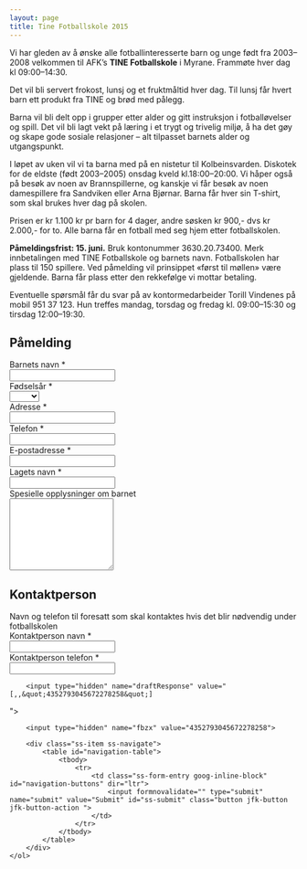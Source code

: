 ```yaml
---
layout: page
title: Tine Fotballskole 2015
---
```


<style>
    .required-message {
        color: red;
        display: none;
    }

    .ss-form-entry input {
      vertical-align: middle;
      margin-left: 0;
      margin-top: 0;
    }

</style>

Vi har gleden av å ønske alle fotballinteresserte barn og unge født fra 2003–2008 velkommen til AFK’s **TINE Fotballskole** i Myrane. Frammøte hver dag kl 09:00–14:30.

Det vil bli servert frokost, lunsj og et fruktmåltid hver dag. Til lunsj får hvert barn ett produkt fra TINE og brød med pålegg.

Barna vil bli delt opp i grupper etter alder og gitt instruksjon i fotballøvelser og spill. Det vil bli lagt vekt på læring i et trygt og trivelig miljø, å ha det gøy og skape gode sosiale relasjoner – alt tilpasset barnets alder og utgangspunkt.

I løpet av uken vil vi ta barna med på en nistetur til Kolbeinsvarden. Diskotek for de eldste (født 2003–2005) onsdag kveld kl.18:00–20:00. Vi håper også på besøk av noen av Brannspillerne, og kanskje vi får besøk av noen damespillere fra Sandviken eller Arna Bjørnar. Barna får hver sin T-shirt, som skal brukes hver dag på skolen.

Prisen er kr 1.100 kr pr barn for 4 dager, andre søsken kr 900,- dvs kr 2.000,- for to. Alle barna får en fotball med seg hjem etter fotballskolen.

**Påmeldingsfrist: 15. juni.** Bruk kontonummer 3630.20.73400. Merk innbetalingen med TINE Fotballskole og barnets navn. Fotballskolen har plass til 150 spillere. Ved påmelding vil prinsippet
«først til møllen» være gjeldende. Barna får plass etter den rekkefølge vi mottar betaling.

Eventuelle spørsmål får du svar på av kontormedarbeider Torill Vindenes på mobil
<span class="nowrap">951 37 123</span>. Hun treffes mandag, torsdag og fredag kl. 09:00–15:30 og tirsdag 12:00–19:30.

<script>
    var submitted = false;
</script>

<iframe name="hidden_iframe" id="hidden_iframe" style="display:none;" onload="if(submitted)
{window.location='/takk/';}"></iframe>

<form action="https://docs.google.com/forms/d/1y_0jWiqkkXYUdiololR3ZQ-SszHm2Mgiqk8Jf7P9eKI/viewform?embedded=true" method="POST" id="ss-form" target="hidden_iframe" onsubmit="submitted=true;">
    <ol role="list" class="ss-question-list" style="padding-left: 0">
        <div class="errorbox-good" role="listitem">
            <div dir="ltr" class="ss-item  ss-section-header">
                <div class="ss-form-entry">
                    <h2 class="ss-section-title">Påmelding</h2>
                    <div class="ss-section-description ss-no-ignore-whitespace"></div>
                </div>
            </div>
        </div>
        <div class="ss-form-question errorbox-good" role="listitem">
            <div dir="ltr" class="ss-item ss-item-required ss-text">
                <div class="ss-form-entry">
                    <label class="ss-q-item-label" for="entry_53257479">
                        <div class="ss-q-title">Barnets navn
                            <label for="itemView.getDomIdToLabel()" aria-label="(Required field)"></label>
                            <span class="ss-required-asterisk" aria-hidden="true">*</span>
                        </div>
                        <div class="ss-q-help ss-secondary-text" dir="ltr"></div>
                    </label>
                    <input type="text" name="entry.53257479" value="" class="ss-q-short" id="entry_53257479" dir="auto" aria-label="Barnets navn  " aria-required="true" required="" title="">
                    <div class="error-message" id="298462349_errorMessage"></div>
                    <div class="required-message">Dette feltet må fylles ut</div>
                </div>
            </div>
        </div>
        <div class="ss-form-question errorbox-good" role="listitem">
            <div dir="ltr" class="ss-item ss-item-required ss-select">
                <div class="ss-form-entry">
                    <label class="ss-q-item-label" for="entry_602425800">
                        <div class="ss-q-title">Fødselsår
                            <label for="itemView.getDomIdToLabel()" aria-label="(Required field)"></label>
                            <span class="ss-required-asterisk" aria-hidden="true">*</span>
                        </div>
                        <div class="ss-q-help ss-secondary-text" dir="ltr"></div>
                    </label>
                    <select name="entry.602425800" id="entry_602425800" aria-label="Fødselsår  " aria-required="true" required="">
                        <option value=""></option>
                        <option value="2008">2008</option>
                        <option value="2007">2007</option>
                        <option value="2006">2006</option>
                        <option value="2005">2005</option>
                        <option value="2004">2004</option>
                        <option value="2003">2003</option>
                    </select>
                    <div class="required-message">Dette feltet må fylles ut</div>
                </div>
            </div>
        </div>
        <div class="ss-form-question errorbox-good" role="listitem">
            <div dir="ltr" class="ss-item ss-item-required ss-text">
                <div class="ss-form-entry">
                    <label class="ss-q-item-label" for="entry_196577970">
                        <div class="ss-q-title">Adresse
                            <label for="itemView.getDomIdToLabel()" aria-label="(Required field)"></label>
                            <span class="ss-required-asterisk" aria-hidden="true">*</span>
                        </div>
                        <div class="ss-q-help ss-secondary-text" dir="ltr"></div>
                    </label>
                    <input type="text" name="entry.196577970" value="" class="ss-q-short" id="entry_196577970" dir="auto" aria-label="Adresse  " aria-required="true" required="" title="">
                    <div class="error-message" id="1418925365_errorMessage"></div>
                    <div class="required-message">Dette feltet må fylles ut</div>
                </div>
            </div>
        </div>
        <div class="ss-form-question errorbox-good" role="listitem">
            <div dir="ltr" class="ss-item ss-item-required ss-text">
                <div class="ss-form-entry">
                    <label class="ss-q-item-label" for="entry_51584483">
                        <div class="ss-q-title">Telefon
                            <label for="itemView.getDomIdToLabel()" aria-label="(Required field)"></label>
                            <span class="ss-required-asterisk" aria-hidden="true">*</span>
                        </div>
                        <div class="ss-q-help ss-secondary-text" dir="ltr"></div>
                    </label>
                    <input type="text" name="entry.51584483" value="" class="ss-q-short" id="entry_51584483" dir="auto" aria-label="Telefon  " aria-required="true" required="" title="">
                    <div class="error-message" id="1655821095_errorMessage"></div>
                    <div class="required-message">Dette feltet må fylles ut</div>
                </div>
            </div>
        </div>
        <div class="ss-form-question errorbox-good" role="listitem">
            <div dir="ltr" class="ss-item ss-item-required ss-text">
                <div class="ss-form-entry">
                    <label class="ss-q-item-label" for="entry_149717980">
                        <div class="ss-q-title">E-postadresse
                            <label for="itemView.getDomIdToLabel()" aria-label="(Required field)"></label>
                            <span class="ss-required-asterisk" aria-hidden="true">*</span>
                        </div>
                        <div class="ss-q-help ss-secondary-text" dir="ltr"></div>
                    </label>
                    <input type="email" name="entry.149717980" value="" class="ss-q-short" id="entry_149717980" dir="auto" aria-label="E-postadresse  " aria-required="true" required="" title="">
                    <div class="error-message" id="803397103_errorMessage"></div>
                    <div class="required-message">Dette feltet må fylles ut</div>
                </div>
            </div>
        </div>
        <div class="ss-form-question errorbox-good" role="listitem">
            <div dir="ltr" class="ss-item ss-item-required ss-text">
                <div class="ss-form-entry">
                    <label class="ss-q-item-label" for="entry_858739995">
                        <div class="ss-q-title">Lagets navn
                            <label for="itemView.getDomIdToLabel()" aria-label="(Required field)"></label>
                            <span class="ss-required-asterisk" aria-hidden="true">*</span>
                        </div>
                        <div class="ss-q-help ss-secondary-text" dir="ltr"></div>
                    </label>
                    <input type="text" name="entry.858739995" value="" class="ss-q-short" id="entry_858739995" dir="auto" aria-label="Lagets navn  " aria-required="true" required="" title="">
                    <div class="error-message" id="2107405873_errorMessage"></div>
                    <div class="required-message">Dette feltet må fylles ut</div>
                </div>
            </div>
        </div>
        <div class="ss-form-question errorbox-good" role="listitem">
            <div dir="ltr" class="ss-item  ss-paragraph-text">
                <div class="ss-form-entry">
                    <label class="ss-q-item-label" for="entry_2030340521">
                        <div class="ss-q-title">Spesielle opplysninger om barnet
                        </div>
                        <div class="ss-q-help ss-secondary-text" dir="ltr"></div>
                    </label>
                    <textarea name="entry.2030340521" rows="8" cols="0" class="ss-q-long" id="entry_2030340521" dir="auto" aria-label="Spesielle opplysninger om barnet  "></textarea>
                    <div class="error-message" id="230924401_errorMessage"></div>
                    <div class="required-message">Dette feltet må fylles ut</div>
                </div>
            </div>
        </div>
        <div class="errorbox-good" role="listitem">
            <div dir="ltr" class="ss-item  ss-section-header">
                <div class="ss-form-entry">
                    <h2 class="ss-section-title">Kontaktperson</h2>
                    <div class="ss-section-description ss-no-ignore-whitespace">Navn og telefon til foresatt som skal kontaktes hvis det blir nødvendig under fotballskolen</div>
                </div>
            </div>
        </div>
        <div class="ss-form-question errorbox-good" role="listitem">
            <div dir="ltr" class="ss-item ss-item-required ss-text">
                <div class="ss-form-entry">
                    <label class="ss-q-item-label" for="entry_20794884">
                        <div class="ss-q-title">Kontaktperson navn
                            <label for="itemView.getDomIdToLabel()" aria-label="(Required field)"></label>
                            <span class="ss-required-asterisk" aria-hidden="true">*</span>
                        </div>
                        <div class="ss-q-help ss-secondary-text" dir="ltr"></div>
                    </label>
                    <input type="text" name="entry.20794884" value="" class="ss-q-short" id="entry_20794884" dir="auto" aria-label="Kontaktperson navn  " aria-required="true" required="" title="">
                    <div class="error-message" id="995240762_errorMessage"></div>
                    <div class="required-message">Dette feltet må fylles ut</div>
                </div>
            </div>
        </div>
        <div class="ss-form-question errorbox-good" role="listitem">
            <div dir="ltr" class="ss-item ss-item-required ss-text">
                <div class="ss-form-entry">
                    <label class="ss-q-item-label" for="entry_1033536445">
                        <div class="ss-q-title">Kontaktperson telefon
                            <label for="itemView.getDomIdToLabel()" aria-label="(Required field)"></label>
                            <span class="ss-required-asterisk" aria-hidden="true">*</span>
                        </div>
                        <div class="ss-q-help ss-secondary-text" dir="ltr"></div>
                    </label>
                    <input type="text" name="entry.1033536445" value="" class="ss-q-short" id="entry_1033536445" dir="auto" aria-label="Kontaktperson telefon  " aria-required="true" required="" title="">
                    <div class="error-message" id="362492977_errorMessage"></div>
                    <div class="required-message">Dette feltet må fylles ut</div>
                </div>
            </div>
        </div>

        <input type="hidden" name="draftResponse" value="[,,&quot;4352793045672278258&quot;]
">
        <input type="hidden" name="pageHistory" value="0">


        <input type="hidden" name="fbzx" value="4352793045672278258">

        <div class="ss-item ss-navigate">
            <table id="navigation-table">
                <tbody>
                    <tr>
                        <td class="ss-form-entry goog-inline-block" id="navigation-buttons" dir="ltr">
                            <input formnovalidate="" type="submit" name="submit" value="Submit" id="ss-submit" class="button jfk-button jfk-button-action ">
                        </td>
                    </tr>
                </tbody>
            </table>
        </div>
    </ol>
</form>

<script>


    (function (el) {
        new Form(el);
    }(document.querySelector('#ss-form'), document.querySelector('#hidden_iframe')));

    function Form(el, iframe) {

        /* Bytt ut skjema med melding til eldre nettlesere */
        /* Polyfills for manglende funksjonalitet */

        el.addEventListener('submit', submitHandler, false);

        function submitHandler(event) {
            event.preventDefault();

            var requiredFields = getRequiredFields();
            var emptyFields = getEmptyFields(requiredFields);

            if (emptyFields.length > 0) {
                showErrors(emptyFields);
            } else {
                submitForm()
            }
        }

        function getRequiredFields() {
            return [].slice.call(document.querySelectorAll('input[required]'));
        }

        function getEmptyFields(fields) {
            return fields.filter(function(field) {
                return field.value === '';
            });
        }

        function showErrors(emptyFields) {

            [].forEach.call(document.querySelectorAll('.required-message'), function(el) {
                el.style.display = 'none';
            });

            emptyFields.forEach(function(field) {
                field.nextElementSibling.nextElementSibling.style.display = 'block';
            });

        }

        function submitForm() {
            console.log('form can be submitted');
        }

    };

</script>

